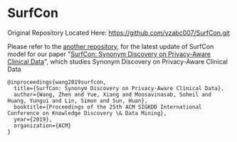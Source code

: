 # SurfCon

Original Repository Located Here: https://github.com/yzabc007/SurfCon.git

Please refer to the [another repository](https://github.com/zhenwang9102/SurfCon), for the latest update of SurfCon model for our paper "[SurfCon: Synonym Discovery on Privacy-Aware Clinical Data](https://arxiv.org/abs/1906.09285)", which studies Synonym Discovery on Privacy-Aware Clinical Data

```
@inproceedings{wang2019surfcon,
  title={SurfCon: Synonym Discovery on Privacy-Aware Clinical Data},
  author={Wang, Zhen and Yue, Xiang and Moosavinasab, Soheil and Huang, Yungui and Lin, Simon and Sun, Huan},
  booktitle={Proceedings of the 25th ACM SIGKDD International Conference on Knowledge Discovery \& Data Mining},
  year={2019},
  organization={ACM}
}
```
